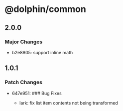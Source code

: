 # @dolphin/common

## 2.0.0

### Major Changes

- b2e8805: support inline math

## 1.0.1

### Patch Changes

- 647e951: ### Bug Fixes

  - lark: fix list item contents not being transformed
